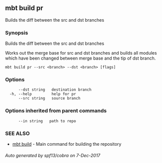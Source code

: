 ## mbt build pr

Builds the diff between the src and dst branches

### Synopsis


Builds the diff between the src and dst branches

Works out the merge base for src and dst branches and 
builds all modules which have been changed between merge base and 
the tip of dst branch.	

	

```
mbt build pr --src <branch> --dst <branch> [flags]
```

### Options

```
      --dst string   destination branch
  -h, --help         help for pr
      --src string   source branch
```

### Options inherited from parent commands

```
      --in string   path to repo
```

### SEE ALSO
* [mbt build](mbt_build.md)	 - Main command for building the repository

###### Auto generated by spf13/cobra on 7-Dec-2017
